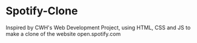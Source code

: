 # Spotify-Clone
Inspired by CWH's Web Development Project, using HTML, CSS and JS to make a clone of the website open.spotify.com
